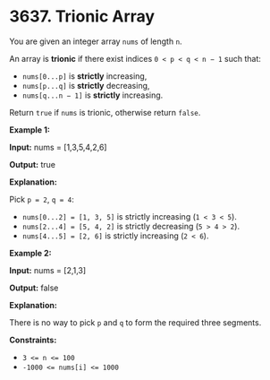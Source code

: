 # 3637. Trionic Array

You are given an integer array `nums` of length `n`.

An array is **trionic** if there exist indices `0 < p < q < n − 1` such that:

-   `nums[0...p]` is **strictly** increasing,
-   `nums[p...q]` is **strictly** decreasing,
-   `nums[q...n − 1]` is **strictly** increasing.

Return `true` if `nums` is trionic, otherwise return `false`.

**Example 1:**

**Input:** nums = \[1,3,5,4,2,6\]

**Output:** true

**Explanation:**

Pick `p = 2`, `q = 4`:

-   `nums[0...2] = [1, 3, 5]` is strictly increasing (`1 < 3 < 5`).
-   `nums[2...4] = [5, 4, 2]` is strictly decreasing (`5 > 4 > 2`).
-   `nums[4...5] = [2, 6]` is strictly increasing (`2 < 6`).

**Example 2:**

**Input:** nums = \[2,1,3\]

**Output:** false

**Explanation:**

There is no way to pick `p` and `q` to form the required three segments.

**Constraints:**

-   `3 <= n <= 100`
-   `-1000 <= nums[i] <= 1000`